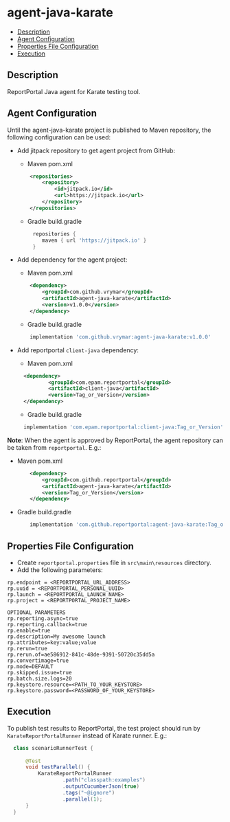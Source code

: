 # agent-java-karate

- [Description](#description)
- [Agent Configuration](#agent-configuration)
- [Properties File Configuration](#properties-file-configuration)
- [Execution](#execution)


## Description
ReportPortal Java agent for Karate testing tool.

## Agent Configuration
Until the agent-java-karate project is published to Maven repository,
the following configuration can be used:

* Add jitpack repository to get agent project from GitHub:
    * Maven pom.xml
    ```xml
        <repositories>
            <repository>
                <id>jitpack.io</id>
                <url>https://jitpack.io</url>
            </repository>
        </repositories>
    ```

    * Gradle build.gradle
    ```groovy
         repositories {                
            maven { url 'https://jitpack.io' }
         }
    ```

* Add dependency for the agent project:
    * Maven pom.xml
    ```xml
        <dependency>
            <groupId>com.github.vrymar</groupId>
            <artifactId>agent-java-karate</artifactId>
            <version>v1.0.0</version>
        </dependency>
    ```

    * Gradle build.gradle
    ```groovy
        implementation 'com.github.vrymar:agent-java-karate:v1.0.0'
    ```


* Add reportportal `client-java` dependency:
  * Maven pom.xml
  ```xml
    <dependency>
            <groupId>com.epam.reportportal</groupId>
            <artifactId>client-java</artifactId>
            <version>Tag_or_Version</version>
    </dependency>
  ```
  * Gradle build.gradle
  ```groovy
    implementation 'com.epam.reportportal:client-java:Tag_or_Version'
  ```


**Note**: When the agent is approved by ReportPortal, 
the agent repository can be taken from `reportportal`. E.g.: 
* Maven pom.xml
    ```xml
        <dependency>
            <groupId>com.github.reportportal</groupId>
            <artifactId>agent-java-karate</artifactId>
            <version>Tag_or_Version</version>
        </dependency>
    ```

* Gradle build.gradle
   ```groovy
       implementation 'com.github.reportportal:agent-java-karate:Tag_or_Version'
   ```

## Properties File Configuration
* Create `reportportal.properties` file in `src\main\resources` directory.
* Add the following parameters:
```
rp.endpoint = <REPORTPORTAL_URL_ADDRESS>  
rp.uuid = <REPORTPORTAL_PERSONAL_UUID>  
rp.launch = <REPORTPORTAL_LAUNCH_NAME>  
rp.project = <REPORTPORTAL_PROJECT_NAME>  

OPTIONAL PARAMETERS  
rp.reporting.async=true  
rp.reporting.callback=true  
rp.enable=true  
rp.description=My awesome launch  
rp.attributes=key:value;value  
rp.rerun=true  
rp.rerun.of=ae586912-841c-48de-9391-50720c35dd5a  
rp.convertimage=true  
rp.mode=DEFAULT  
rp.skipped.issue=true  
rp.batch.size.logs=20  
rp.keystore.resource=<PATH_TO_YOUR_KEYSTORE>  
rp.keystore.password=<PASSWORD_OF_YOUR_KEYSTORE>  
```

## Execution
To publish test results to ReportPortal, the test project should run by `KarateReportPortalRunner` instead of Karate runner.
E.g.:  

  ```java
    class scenarioRunnerTest {
    
        @Test
        void testParallel() {
            KarateReportPortalRunner
                    .path("classpath:examples")
                    .outputCucumberJson(true)
                    .tags("~@ignore")
                    .parallel(1);
        }
    }
  ```
